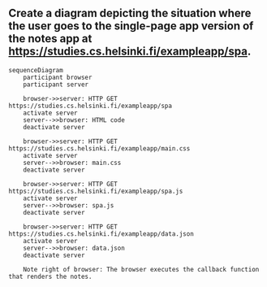 ## Create a diagram depicting the situation where the user goes to the single-page app version of the notes app at https://studies.cs.helsinki.fi/exampleapp/spa.

```mermaid
sequenceDiagram
    participant browser
    participant server

    browser->>server: HTTP GET https://studies.cs.helsinki.fi/exampleapp/spa
    activate server
    server-->>browser: HTML code
    deactivate server

    browser->>server: HTTP GET https://studies.cs.helsinki.fi/exampleapp/main.css
    activate server
    server-->>browser: main.css
    deactivate server

    browser->>server: HTTP GET https://studies.cs.helsinki.fi/exampleapp/spa.js
    activate server
    server-->>browser: spa.js
    deactivate server

    browser->>server: HTTP GET https://studies.cs.helsinki.fi/exampleapp/data.json
    activate server
    server-->>browser: data.json
    deactivate server

    Note right of browser: The browser executes the callback function that renders the notes.
```